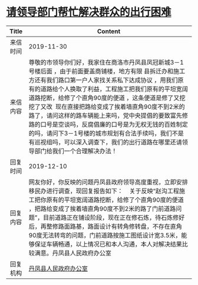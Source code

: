 # <a href="http://www.shangluo.gov.cn/zmhd/ldxxxx.jsp?urltype=leadermail.LeaderMailContentUrl&wbtreeid=1112&leadermailid=5584">请领导部门帮忙解决群众的出行困难</a>
|Title|Content|
|:---:|---|
|来信时间|2019-11-30|
|来信内容|尊敬的市领导你们好，我家住在商洛市丹凤县凤冠新城3－1号楼后面 ，由于前面要盖商铺楼，地方有限 县拆迁办和施工方还有我们路口第一户人家找关系私下达成协议 ，用我们原有的道路给个人换取了利益，工程施工把我们原有的平坦宽阔道路挖断，给修了个直角90度的便道 ，这条便道是修了又挖 挖了又改  现在直接把路给变成了挨着墙直角90度不到2米的路了，请问这样的路车辆能上来吗，党中央提倡的要致富先修路的口号是空谈吗，反腐倡廉的口号是为无权无钱的百姓制定的吗，请问下3－1号楼的城市规划有合法手续吗，我们不是有巡视组吗，可以深入调查下，我们的出行道路在哪里还请领导部门给我们一个合理解决办法！|
|回复时间|2019-12-10|
|回复内容|网友你好，你反映的问题丹凤县政府领导高度重视，立即安排移民办进行调查，现回复报告如下：    关于反映“赵沟工程施工把你原有的平坦宽阔道路挖断，给修了个直角90度的便道 ，把路给变成了挨着墙直角90度不到2米的路了门前道路问题”，目前道路正在铺设阶段，现在正在修石炼，待石炼修好后，再整修路面路基，路面设计有转角修转盘，不存在直角90度无法转弯的问题，门前道路按施工图纸设计宽3.5米，能够保证车辆畅通，以上情况已和本人沟通，本人对解决结果比较满意。丹凤县人民政府办公室|
|回复机构|<a href="../../categories/agencies/丹凤县人民政府办公室.md">丹凤县人民政府办公室</a>|
